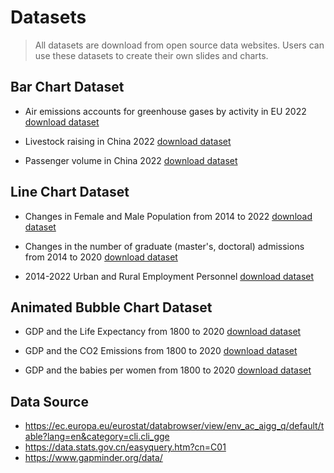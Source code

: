 # Datasets

> All datasets are download from open source data websites. Users can use these datasets to create their own slides and charts.

## Bar Chart Dataset

* Air emissions accounts for greenhouse gases by activity in EU 2022
[download dataset](./dist/bar/air_emissions.csv)

* Livestock raising in China 2022 
[download dataset](./dist/bar/animal_population.csv)

* Passenger volume in China 2022
[download dataset](./dist/bar/transport.csv)

## Line Chart Dataset
* Changes in Female and Male Population from 2014 to 2022
[download dataset](./dist/line/female_male.csv)

* Changes in the number of graduate (master's, doctoral) admissions from 2014 to 2020
[download dataset](./dist/line/grad_student.csv)

* 2014-2022 Urban and Rural Employment Personnel
[download dataset](./dist/line/urban_rural.csv)

## Animated Bubble Chart Dataset
* GDP and the Life Expectancy from 1800 to 2020
[download dataset](./dist/bubble/gdp_life_expectancy.csv)

* GDP and the CO2 Emissions from 1800 to 2020
[download dataset](./dist/bubble/gdp_co2.csv)

* GDP and the babies per women from 1800 to 2020
[download dataset](/public/data/bubble/gdp_babies.csv)


## Data Source
* https://ec.europa.eu/eurostat/databrowser/view/env_ac_aigg_q/default/table?lang=en&category=cli.cli_gge
* https://data.stats.gov.cn/easyquery.htm?cn=C01
* https://www.gapminder.org/data/